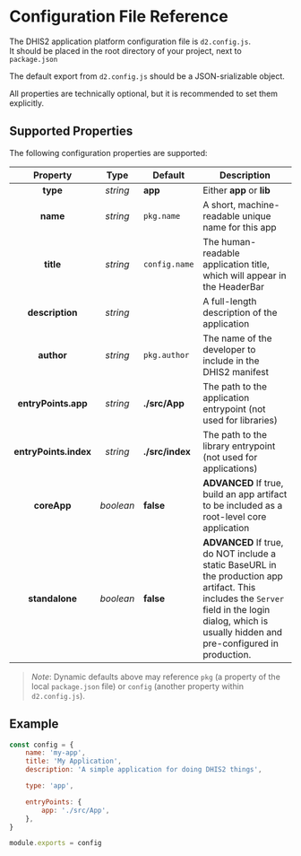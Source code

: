 # Configuration File Reference

The DHIS2 application platform configuration file is `d2.config.js`.<br/>
It should be placed in the root directory of your project, next to `package.json`

The default export from `d2.config.js` should be a JSON-srializable object.

All properties are technically optional, but it is recommended to set them explicitly.

## Supported Properties

The following configuration properties are supported:

|       Property        |   Type    | Default         | Description                                                                                                                                                                                           |
| :-------------------: | :-------: | --------------- | ----------------------------------------------------------------------------------------------------------------------------------------------------------------------------------------------------- |
|       **type**        | _string_  | **app**         | Either **app** or **lib**                                                                                                                                                                             |
|       **name**        | _string_  | `pkg.name`      | A short, machine-readable unique name for this app                                                                                                                                                    |
|       **title**       | _string_  | `config.name`   | The human-readable application title, which will appear in the HeaderBar                                                                                                                              |
|    **description**    | _string_  |                 | A full-length description of the application                                                                                                                                                          |
|      **author**       | _string_  | `pkg.author`    | The name of the developer to include in the DHIS2 manifest                                                                                                                                            |
|  **entryPoints.app**  | _string_  | **./src/App**   | The path to the application entrypoint (not used for libraries)                                                                                                                                       |
| **entryPoints.index** | _string_  | **./src/index** | The path to the library entrypoint (not used for applications)                                                                                                                                        |
|      **coreApp**      | _boolean_ | **false**       | **ADVANCED** If true, build an app artifact to be included as a root-level core application                                                                                                           |
|    **standalone**     | _boolean_ | **false**       | **ADVANCED** If true, do NOT include a static BaseURL in the production app artifact. This includes the `Server` field in the login dialog, which is usually hidden and pre-configured in production. |

> _Note_: Dynamic defaults above may reference `pkg` (a property of the local `package.json` file) or `config` (another property within `d2.config.js`).

## Example

```js
const config = {
    name: 'my-app',
    title: 'My Application',
    description: 'A simple application for doing DHIS2 things',

    type: 'app',

    entryPoints: {
        app: './src/App',
    },
}

module.exports = config
```
